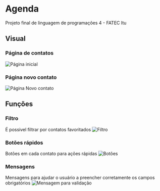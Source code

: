 # Agenda
Projeto final de linguagem de programações 4 - FATEC Itu

## Visual
### Página de contatos
![Página inicial](/Fatec-Projeto-Final-Front/src/assets/Pagina%20Inicial.png "Página inicial")

### Página novo contato
![Página Novo contato](/Fatec-Projeto-Final-Front/src/assets/Pagina%20novo%20contato.png "Página Novo contato")

## Funções
### Filtro
É possivel filtrar por contatos favoritados
![Filtro](/Fatec-Projeto-Final-Front/src/assets/Filtro.png "Filtro")

### Botões rápidos
Botões em cada contato para ações rápidas
![Botões](/Fatec-Projeto-Final-Front/src/assets/Botoes.png "Botões")

### Mensagens
Mensagens para ajudar o usuário a preencher corretamente os campos obrigatórios
![Mensagem para validação](/Fatec-Projeto-Final-Front/src/assets/Validacoes.png "Mensagem para validação")